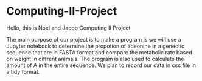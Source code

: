 # Computing-II-Project
Hello, this is Noel and Jacob Computing II Project


The main purpose of our project is to make a program is we will use a Jupyter notebook to determine the propotion of adeonine in a genectic sequence that are in FASTA format and compare the metabolic rate based on weight in diffrent animals. The program is also used to calculate the amount of A in the entire sequence.
We plan to record our data in csc file in a tidy format.
